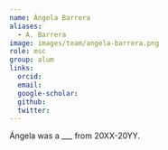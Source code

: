 ```yaml
---
name: Ángela Barrera
aliases:
  - A. Barrera
image: images/team/angela-barrera.png
role: msc
group: alum
links:
  orcid: 
  email: 
  google-scholar: 
  github: 
  twitter: 
---
```


Ángela was a ___ from 20XX-20YY.